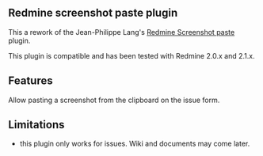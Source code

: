 ## Redmine screenshot paste plugin

This a rework of the Jean-Philippe Lang's [Redmine Screenshot paste](http://www.redmine.org/projects/redmine/wiki/PluginScreenshotPaste)
plugin.

This plugin is compatible and has been tested with Redmine 2.0.x and 2.1.x.

## Features

Allow pasting a screenshot from the clipboard on the issue form.

## Limitations

* this plugin only works for issues. Wiki and documents may come later.
